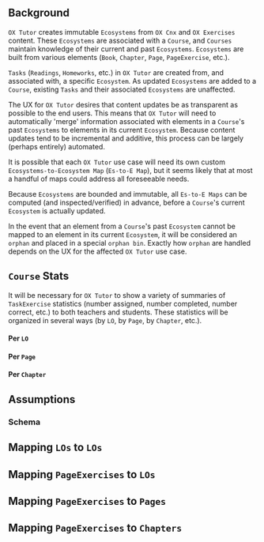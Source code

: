
## Background

`OX Tutor` creates immutable `Ecosystems` from `OX Cnx` and `OX Exercises` content.
These `Ecosystems` are associated with a `Course`,
and `Courses` maintain knowledge of their current and past `Ecosystems`.
`Ecosystems` are built from various elements
(`Book`, `Chapter`, `Page`, `PageExercise`, etc.).

`Tasks` (`Readings`, `Homeworks`, etc.) in `OX Tutor`
are created from, and associated with,
a specific `Ecosystem`.
As updated `Ecosystems` are added to a `Course`,
existing `Tasks` and their associated `Ecosystems` are unaffected.

The UX for `OX Tutor` desires that
content updates be as transparent as possible
to the end users.
This means that `OX Tutor` will need to
automatically 'merge' information 
associated with elements in a `Course`'s past `Ecosystems`
to elements in its current `Ecosystem`.
Because content updates tend to be incremental and additive,
this process can be largely (perhaps entirely) automated.

It is possible that each `OX Tutor` use case
will need its own custom
`Ecosystems-to-Ecosystem Map` (`Es-to-E Map`),
but it seems likely that at most a handful of maps
could address all foreseeable needs.

Because `Ecosystems` are bounded and immutable,
all `Es-to-E Maps` can be computed
(and inspected/verified) in advance, 
before a `Course`'s current `Ecosystem` is actually updated.

In the event that an element from a `Course`'s past `Ecosystem`
cannot be mapped to an element in its current `Ecosystem`,
it will be considered an `orphan`
and placed in a special `orphan bin`.
Exactly how `orphan` are handled depends on the UX
for the affected `OX Tutor` use case.

## `Course` Stats

It will be necessary for `OX Tutor` to show
a variety of summaries of `TaskExercise` statistics
(number assigned, number completed, number correct, etc.)
to both teachers and students.
These statistics will be organized in several ways
(by `LO`, by `Page`, by `Chapter`, etc.).

#### Per `LO`

#### Per `Page`

#### Per `Chapter`

## Assumptions

### Schema

## Mapping `LOs` to `LOs`

## Mapping `PageExercises` to `LOs`

## Mapping `PageExercises` to `Pages`

## Mapping `PageExercises` to `Chapters`




